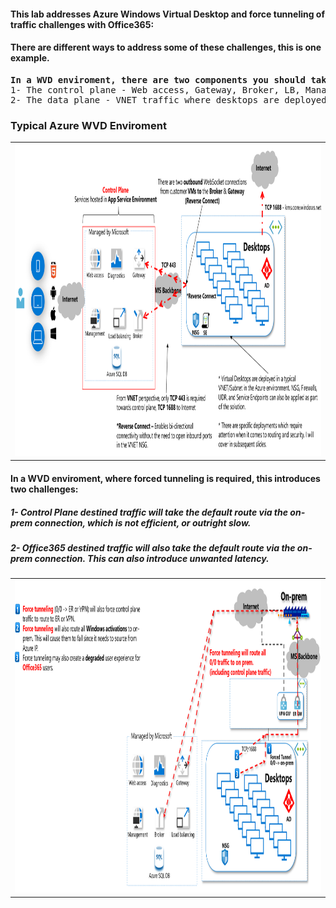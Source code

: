 #### This lab addresses Azure Windows Virtual Desktop and force tunneling of traffic challenges with Office365:
#### There are different ways to address some of these challenges, this is one example.

<pre lang= >
<b>In a WVD enviroment, there are two components you should take into account:</b>
1- The control plane - Web access, Gateway, Broker, LB, Management, Diagonostics-
2- The data plane - VNET traffic where desktops are deployed
</pre>
### Typical Azure WVD Enviroment
<table><tr><td>
    <img src="https://github.com/ManCalAzure/AzureLabs/blob/master/O365_IP_ADDRESSES_TO_UDR/wvd1.png" lt="" title="Lab Topology" width="850" height="500"  />
</td></tr></table>

#### In a WVD enviroment, where <b>forced tunneling</b> is required, this introduces two challenges:
##### 1- <b>Control Plane</b> destined traffic will take the default route via the on-prem connection, which is not efficient, or outright slow.
##### 2- <b>Office365</b> destined traffic will also take the default route via the on-prem connection. This can also introduce unwanted latency.


<table><tr><td>
    <img src="https://github.com/ManCalAzure/AzureLabs/blob/master/O365_IP_ADDRESSES_TO_UDR/wvd2.png" lt="" title="Lab Topology" width="850" height="500"  />
</td></tr></table>

